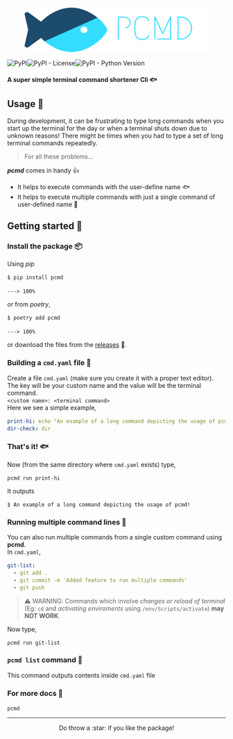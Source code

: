 <figure>
  <img src="https://github.com/j0fiN/pcmd/blob/main/docs/assets/logo_banner.svg"/>
</figure>  
<img alt="PyPI" src="https://img.shields.io/pypi/v/pcmd?logo=pypi&logoColor=white&style=flat-square"><img alt="PyPI - License" src="https://img.shields.io/pypi/l/pcmd?style=flat-square"><img alt="PyPI - Python Version" src="https://img.shields.io/pypi/pyversions/pcmd?logo=python&logoColor=white&style=flat-square">  

#### A super simple terminal command shortener Cli :fish:
  
 
## Usage 🧰
During development, it can be frustrating to type long commands when you start up the terminal for the day or when a terminal shuts down due to unknown reasons!
There might be times when you had to type a set of long terminal commands repeatedly.  

> For all these problems...  
  
***pcmd*** comes in handy :+1:  
- It helps to execute commands with the user-define name :fish:
- It helps to execute multiple commands with just a single command of user-defined name :octopus:

## Getting started :rocket:
### Install the package :package:
Using _pip_
```sh-session
$ pip install pcmd

---> 100%
```
or from _poetry_,
```sh-session
$ poetry add pcmd

---> 100%
```
or download the  files from the [releases](https://github.com/j0fiN/pcmd/releases) :bookmark:.
### Building a `cmd.yaml` file :hammer:
Create a file `cmd.yaml` (make sure you create it with a proper text editor).  
The key will be your custom name and the value will be the terminal command.  
```<custom name>: <terminal command>```  
Here we see a simple example,
```yaml
print-hi: echo "An example of a long command depicting the usage of pcmd!"
dir-check: dir
```
### That's it! :fish:
Now (from the same directory where `cmd.yaml` exists)  type,
```sh-session
pcmd run print-hi
```
It outputs
```text
$ An example of a long command depicting the usage of pcmd!
```

### Running multiple command lines :octopus:
You can also run multiple commands from a single custom command using **pcmd**.  
In `cmd.yaml`,  
```yaml
git-list:
  - git add .
  - git commit -m 'Added feature to run multiple commands'
  - git push
```
> :warning: WARNING: Commands which involve *changes or reload of terminal* (Eg: `cd` and _activating enviroments_ using `/env/Scripts/activate`) **may NOT WORK**. 

Now type,  
```sh-session
pcmd run git-list
```
### `pcmd list` command :blowfish:
This command outputs contents inside `cmd.yaml` file

### For more docs :page_facing_up:
```sh-session
pcmd
```

---
<p align=center>Do throw a :star: if you like the package!</p>